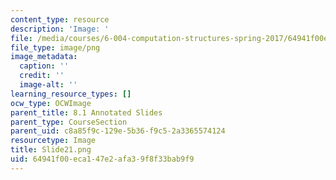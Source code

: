 ```yaml
---
content_type: resource
description: 'Image: '
file: /media/courses/6-004-computation-structures-spring-2017/64941f00eca147e2afa39f8f33bab9f9_Slide21.png
file_type: image/png
image_metadata:
  caption: ''
  credit: ''
  image-alt: ''
learning_resource_types: []
ocw_type: OCWImage
parent_title: 8.1 Annotated Slides
parent_type: CourseSection
parent_uid: c8a85f9c-129e-5b36-f9c5-2a3365574124
resourcetype: Image
title: Slide21.png
uid: 64941f00-eca1-47e2-afa3-9f8f33bab9f9
---
```

